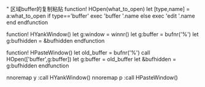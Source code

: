 " 区域buffer的复制粘贴
function! HOpen(what_to_open)
    let [type,name] = a:what_to_open
    if type=='buffer'
        exec 'buffer '.name
    else
        exec 'edit '.name
    end 
endfunction

function! HYankWindow()
    let g:window = winnr()
    let g:buffer = bufnr('%')
    let g:bufhidden = &bufhidden
endfunction

function! HPasteWindow()
    let old_buffer = bufnr('%')
    call HOpen(['buffer',g:buffer])
    let g:buffer = old_buffer
    let &bufhidden = g:bufhidden
endfunction

nnoremap <c-w>y :call HYankWindow()<cr>
nnoremap <c-w>p :call HPasteWindow()<cr>
